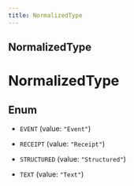 ```yaml
---
title: NormalizedType
---
```

## NormalizedType


# NormalizedType

## Enum


* `EVENT` (value: `"Event"`)

* `RECEIPT` (value: `"Receipt"`)

* `STRUCTURED` (value: `"Structured"`)

* `TEXT` (value: `"Text"`)



